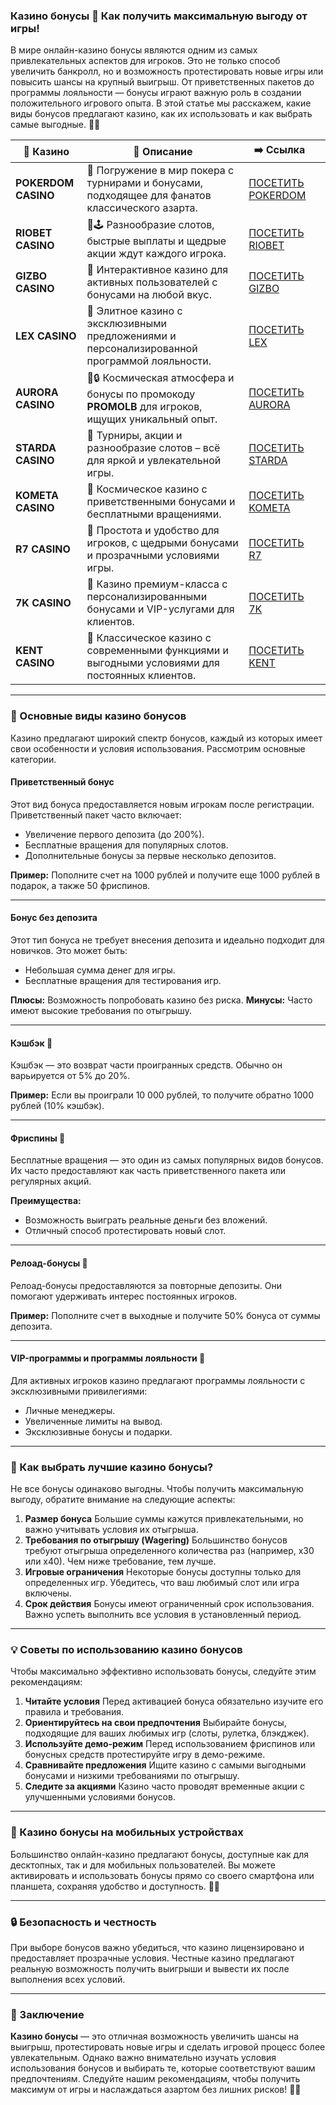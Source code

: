 ### Казино бонусы 🎁 Как получить максимальную выгоду от игры!

В мире онлайн-казино бонусы являются одним из самых привлекательных аспектов для игроков. Это не только способ увеличить банкролл, но и возможность протестировать новые игры или повысить шансы на крупный выигрыш. От приветственных пакетов до программы лояльности — бонусы играют важную роль в создании положительного игрового опыта. В этой статье мы расскажем, какие виды бонусов предлагают казино, как их использовать и как выбрать самые выгодные. 🎰✨

| 🎰 Казино           | 📜 Описание                                                                                       | ➡️ Ссылка                                                                                          |   |
| ------------------- | ------------------------------------------------------------------------------------------------- | -------------------------------------------------------------------------------------------------- | - |
| **POKERDOM CASINO** | 🎲 Погружение в мир покера с турнирами и бонусами, подходящее для фанатов классического азарта.   | [ПОСЕТИТЬ POKERDOM](https://brandplay.link/FwVc4f)                                                 |   |
| **RIOBET CASINO**   | 🌟🕹️ Разнообразие слотов, быстрые выплаты и щедрые акции ждут каждого игрока.                    | [ПОСЕТИТЬ RIOBET](https://brandplay.link/TnjsxFvH)                                                 |   |
| **GIZBO CASINO**    | 🚀 Интерактивное казино для активных пользователей с бонусами на любой вкус.                      | [ПОСЕТИТЬ GIZBO](https://brandplay.link/rvzLrVLp)                                                  |   |
| **LEX CASINO**      | 🎰 Элитное казино с эксклюзивными предложениями и персонализированной программой лояльности.      | [ПОСЕТИТЬ LEX](https://brandplay.link/VMqNXPFs)                                                    |   |
| **AURORA CASINO**   | 🌌🔒 Космическая атмосфера и бонусы по промокоду **PROMOLB** для игроков, ищущих уникальный опыт. | [ПОСЕТИТЬ AURORA](https://10trafic-stat2.com/click/668546556bcc6313411604bc/6766/13031/subaccount) |   |
| **STARDA CASINO**   | 🌠 Турниры, акции и разнообразие слотов – всё для яркой и увлекательной игры.                     | [ПОСЕТИТЬ STARDA](https://brandplay.link/HDcDrxLk)                                                 |   |
| **KOMETA CASINO**   | 💫 Космическое казино с приветственными бонусами и бесплатными вращениями.                        | [ПОСЕТИТЬ KOMETA](https://brandplay.link/jHzFFYGv)                                                 |   |
| **R7 CASINO**       | 🎯 Простота и удобство для игроков, с щедрыми бонусами и прозрачными условиями игры.              | [ПОСЕТИТЬ R7](https://brandplay.link/dByFXP7h)                                                     |   |
| **7K CASINO**       | 💎 Казино премиум-класса с персонализированными бонусами и VIP-услугами для клиентов.             | [ПОСЕТИТЬ 7K](https://brandplay.link/dd46bNgD)                                                     |   |
| **KENT CASINO**     | 🎲 Классическое казино с современными функциями и выгодными условиями для постоянных клиентов.    | [ПОСЕТИТЬ KENT](https://brandplay.link/XRH1g6Vb)                                                   |   |

***

### 🎁 Основные виды казино бонусов

Казино предлагают широкий спектр бонусов, каждый из которых имеет свои особенности и условия использования. Рассмотрим основные категории.

#### **Приветственный бонус**

Этот вид бонуса предоставляется новым игрокам после регистрации. Приветственный пакет часто включает:

* Увеличение первого депозита (до 200%).
* Бесплатные вращения для популярных слотов.
* Дополнительные бонусы за первые несколько депозитов.

**Пример:** Пополните счет на 1000 рублей и получите еще 1000 рублей в подарок, а также 50 фриспинов.

***

#### **Бонус без депозита**

Этот тип бонуса не требует внесения депозита и идеально подходит для новичков. Это может быть:

* Небольшая сумма денег для игры.
* Бесплатные вращения для тестирования игр.

**Плюсы:** Возможность попробовать казино без риска.
**Минусы:** Часто имеют высокие требования по отыгрышу.

***

#### **Кэшбэк 💸**

Кэшбэк — это возврат части проигранных средств. Обычно он варьируется от 5% до 20%.

**Пример:** Если вы проиграли 10 000 рублей, то получите обратно 1000 рублей (10% кэшбэк).

***

#### **Фриспины 🎰**

Бесплатные вращения — это один из самых популярных видов бонусов. Их часто предоставляют как часть приветственного пакета или регулярных акций.

**Преимущества:**

* Возможность выиграть реальные деньги без вложений.
* Отличный способ протестировать новый слот.

***

#### **Релоад-бонусы 🔄**

Релоад-бонусы предоставляются за повторные депозиты. Они помогают удерживать интерес постоянных игроков.

**Пример:** Пополните счет в выходные и получите 50% бонуса от суммы депозита.

***

#### **VIP-программы и программы лояльности 🌟**

Для активных игроков казино предлагают программы лояльности с эксклюзивными привилегиями:

* Личные менеджеры.
* Увеличенные лимиты на вывод.
* Эксклюзивные бонусы и подарки.

***

### 🌟 Как выбрать лучшие казино бонусы?

Не все бонусы одинаково выгодны. Чтобы получить максимальную выгоду, обратите внимание на следующие аспекты:

1. **Размер бонуса**
   Большие суммы кажутся привлекательными, но важно учитывать условия их отыгрыша.
2. **Требования по отыгрышу (Wagering)**
   Большинство бонусов требуют отыгрыша определенного количества раз (например, х30 или х40). Чем ниже требование, тем лучше.
3. **Игровые ограничения**
   Некоторые бонусы доступны только для определенных игр. Убедитесь, что ваш любимый слот или игра включены.
4. **Срок действия**
   Бонусы имеют ограниченный срок использования. Важно успеть выполнить все условия в установленный период.

***

### 💡 Советы по использованию казино бонусов

Чтобы максимально эффективно использовать бонусы, следуйте этим рекомендациям:

1. **Читайте условия**
   Перед активацией бонуса обязательно изучите его правила и требования.
2. **Ориентируйтесь на свои предпочтения**
   Выбирайте бонусы, подходящие для ваших любимых игр (слоты, рулетка, блэкджек).
3. **Используйте демо-режим**
   Перед использованием фриспинов или бонусных средств протестируйте игру в демо-режиме.
4. **Сравнивайте предложения**
   Ищите казино с самыми выгодными бонусами и низкими требованиями по отыгрышу.
5. **Следите за акциями**
   Казино часто проводят временные акции с улучшенными условиями бонусов.

***

### 📱 Казино бонусы на мобильных устройствах

Большинство онлайн-казино предлагают бонусы, доступные как для десктопных, так и для мобильных пользователей. Вы можете активировать и использовать бонусы прямо со своего смартфона или планшета, сохраняя удобство и доступность. 📱✨

***

### 🔒 Безопасность и честность

При выборе бонусов важно убедиться, что казино лицензировано и предоставляет прозрачные условия. Честные казино предлагают реальную возможность получить выигрыши и вывести их после выполнения всех условий.

***

### 🎯 Заключение

**Казино бонусы** — это отличная возможность увеличить шансы на выигрыш, протестировать новые игры и сделать игровой процесс более увлекательным. Однако важно внимательно изучать условия использования бонусов и выбирать те, которые соответствуют вашим предпочтениям. Следуйте нашим рекомендациям, чтобы получить максимум от игры и наслаждаться азартом без лишних рисков! 🎁🎰
